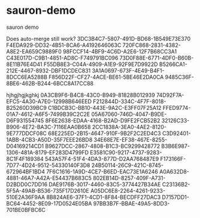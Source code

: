 # sauron-demo
sauron demo

Does auto-merge still work?
3DC3B4C7-5807-491D-BD68-1B549E73E370
F4EDA929-DD32-4B51-8CA6-A4192646063C
720FC868-2831-4382-A8E2-EA659C9889F0
98FCCF14-4BF9-4C6D-A2E6-12F7B68CC3A1
C43E017D-C9B1-4851-AD8C-F749791BC096
73D0F88E-6771-4DF0-B60B-8E11B76E4D41
F55DB8E3-C04A-4909-A1E9-92F9E7D9922D
B5266CA1-212E-4467-8932-DBF1DCDEC831
3A1A0697-673F-4E49-B4F1-8DCC6EA5288B
F856D22F-CF27-4ACE-BE61-5BE46E2DA0CA
9485C36F-8BE6-462B-B244-6BCC8A17CC88


hjhgjhgjkghkj
0A3CB9F6-B4C8-43C0-B949-81828B012939
74D92F7A-EFC5-4A30-A7E0-12998B646EED
F212844D-334C-4F7F-8018-B25260D39BC9
C1BDCB3C-BB10-443E-9A2C-E3FF07F25A12
FFED9774-01A7-4612-A6F5-7499B39C2C2E
05A67060-746D-4047-B9DE-D6F931554745
8F6E2638-EDAA-4168-B2AD-D9FE2FCB52B2
32126C33-B906-4E72-BA3C-7116EAA0B658
2CC1838A-3EA0-4AE2-8120-9E777DDCF08C
68E225ED-2B15-4647-910F-9B2F2C2ED4C3
C3D92401-1ABB-4CB3-A50D-35F7EEE26BD8
34E68E7E-EF38-467E-8255-D04169214CD1
B9627DCC-2867-4808-B1C3-BC9299428772
B3B6E987-1306-481A-8179-EF283D4799FD
E3581C90-9217-4737-9283-8C1F4F189384
543A57F4-51F4-4DA3-877D-D2AA768487E9
F173166F-7D77-4D24-9512-54330140F3D8
24B50114-26C9-421C-8745-672964BF1BD4
7F6C1616-1A9D-4CE7-B6ED-EAC73E1A6246
A0A632D8-4881-46A7-A42A-E54437B683C5
802EB14D-8257-409F-A731-D2BDD0C7DD16
DAE9176B-3017-4460-83C5-3774427B34AE
C23136B2-5F5A-49AB-B536-735F17D2610E
A05DC6E8-2264-4261-9233-510E2A36F9AA
8B824AE6-37F1-4CD1-8F84-BECDFF27DAC3
D7157DD1-BC64-4452-8E09-17D0524E05BA
97BB3B7F-BBAE-49A5-8DD3-701BE0BFBC6C
